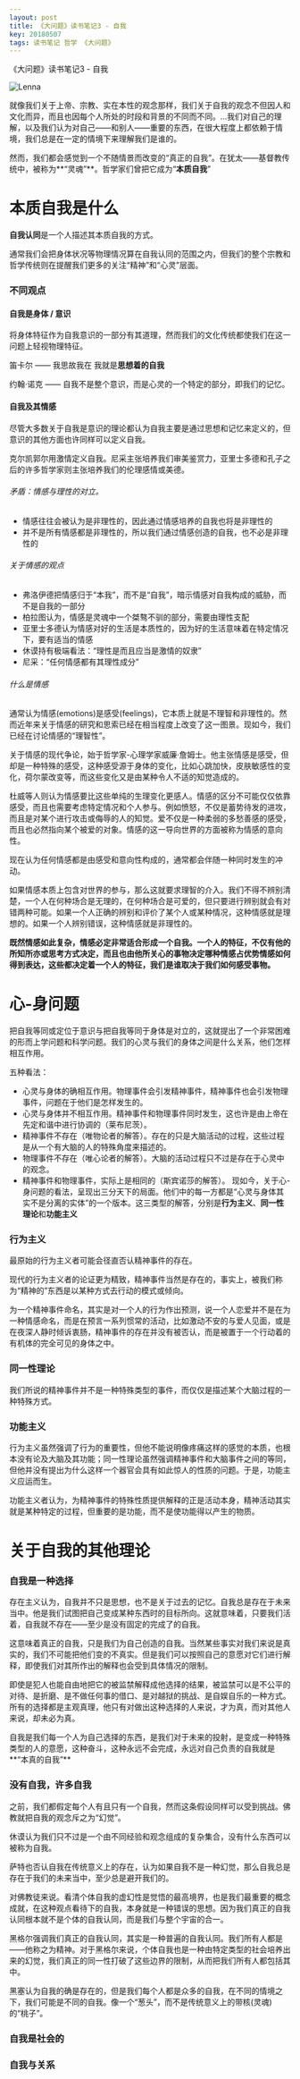 ```yaml
---
layout: post
title: 《大问题》读书笔记3 - 自我
key: 20180507
tags: 读书笔记 哲学 《大问题》
---
```


《大问题》读书笔记3 - 自我

<!--more-->
![Lenna](../assets/images/octocat.jpg)


就像我们关于上帝、宗教、实在本性的观念那样，我们关于自我的观念不但因人和文化而异，而且也因每个人所处的时段和背景的不同而不同。...我们对自己的理解，以及我们认为对自己——和别人——重要的东西，在很大程度上都依赖于情境，我们总是在一定的情境下来理解我们是谁的。

然而，我们都会感觉到一个不随情景而改变的“真正的自我”。在犹太——基督教传统中，被称为**“灵魂”**。哲学家们曾把它成为“**本质自我**”

# 本质自我是什么
**自我认同**是一个人描述其本质自我的方式。

通常我们会把身体状况等物理情况算在自我认同的范围之内，但我们的整个宗教和哲学传统则在提醒我们更多的关注“精神”和“心灵”层面。

### 不同观点
#### 自我是身体 / 意识
将身体特征作为自我意识的一部分有其道理，然而我们的文化传统都使我们在这一问题上轻视物理特征。

笛卡尔 —— 我思故我在 我就是**思想着的自我**

约翰·诺克 —— 自我不是整个意识，而是心灵的一个特定的部分，即我们的记忆。

#### 自我及其情感
尽管大多数关于自我是意识的理论都认为自我主要是通过思想和记忆来定义的，但意识的其他方面也许同样可以定义自我。

克尔凯郭尔用激情定义自我。尼采主张培养我们审美鉴赏力，亚里士多德和孔子之后的许多哲学家则主张培养我们的伦理感情或美德。

###### 矛盾：情感与理性的对立。
- 情感往往会被认为是非理性的，因此通过情感培养的自我也将是非理性的
- 并不是所有情感都是非理性的，所以我们通过情感创造的自我，也不必是非理性的

###### 关于情感的观点
- 弗洛伊德把情感归于“本我”，而不是“自我”，暗示情感对自我构成的威胁，而不是自我的一部分
- 柏拉图认为，情感是灵魂中一个桀骜不驯的部分，需要由理性支配
- 亚里士多德认为情感对好的生活是本质性的，因为好的生活意味着在特定情况下，要有适当的情感
- 休谟持有极端看法：“理性是而且应当是激情的奴隶”
- 尼采：“任何情感都有其理性成分”

###### 什么是情感
通常认为情感(emotions)是感受(feelings)，它本质上就是不理智和非理性的。然而近年来关于情感的研究和思索已经在相当程度上改变了这一图景。现如今，我们已经在讨论情感的“理智性”。

关于情感的现代争论，始于哲学家-心理学家威廉·詹姆士。他主张情感是感受，但却是一种特殊的感受，这种感受源于身体的变化，比如心跳加快，皮肤敏感性的变化，荷尔蒙改变等，而这些变化又是由某种令人不适的知觉造成的。

杜威等人则认为情感要比这些单纯的生理变化更感人。情感的区分不可能仅仅依靠感受，而且也需要考虑特定情况和个人参与。例如愤怒，不仅是蓄势待发的进攻，而且是对某个进行攻击或侮辱的人的知觉。爱不仅是一种柔弱的多愁善感的感受，而且也必然指向某个被爱的对象。情感的这一导向世界的方面被称为情感的意向性。

现在认为任何情感都是由感受和意向性构成的，通常都会伴随一种同时发生的冲动。

如果情感本质上包含对世界的参与，那么这就要求理智的介入。我们不得不辨别清楚，一个人在何种场合是无理的，在何种场合是可爱的，但只要进行辨别就会有对错两种可能。如果一个人正确的辨别和评价了某个人或某种情况，这种情感就是理想的。如果一个人辨别错误，这种情感就是非理性的。

**既然情感如此复杂，情感必定非常适合形成一个自我。一个人的特征，不仅有他的所知所亦或思考方式决定，而且也由他所关心的事物决定哪种情感占优势情感如何得到表达，这些都决定着一个人的特征，我们是谁取决于我们如何感受事物。**

# 心-身问题
把自我等同或定位于意识与把自我等同于身体是对立的，这就提出了一个非常困难的形而上学问题和科学问题。我们的心灵与我们的身体之间是什么关系，他们怎样相互作用。

五种看法：
-  心灵与身体的确相互作用。物理事件会引发精神事件，精神事件也会引发物理事件，问题在于他们是怎样发生的。
-  心灵与身体并不相互作用。精神事件和物理事件同时发生，这也许是由上帝在先定和谐中进行协调的（莱布尼茨）。
-  精神事件不存在（唯物论者的解答）。存在的只是大脑活动的过程，这些过程是从一个有大脑的人的特殊角度来描述的。
-  物理事件不存在（唯心论者的解答）。大脑的活动过程只不过是存在于心灵中的观念。
-  精神事件和物理事件，实际上是相同的（斯宾诺莎的解答）。
现如今，关于心-身问题的看法，呈现出三分天下的局面。他们中的每一方都是“心灵与身体其实不是分离的实体”的一个版本。这三类型的解答，分别是**行为主义**、**同一性理论**和**功能主义**

### 行为主义
最原始的行为主义者可能会径直否认精神事件的存在。

现代的行为主义者的论证更为精致，精神事件当然是存在的，事实上，被我们称为“精神的”东西是以某种方式去行动的模式或倾向。

为一个精神事件命名，其实是对一个人的行为作出预测，说一个人恋爱并不是在为一种情感命名，而是在预言一系列惯常的活动，比如激动不安的与爱人见面，或是在夜深人静时倾诉衷肠，精神事件的存在并没有被否认，而是被置于一个行动着的有机体的完全可见的身体之中。

### 同一性理论
我们所说的精神事件并不是一种特殊类型的事件，而仅仅是描述某个大脑过程的一种特殊方式。

### 功能主义
行为主义虽然强调了行为的重要性，但他不能说明像疼痛这样的感觉的本质，也根本没有论及大脑及其功能；同一性理论虽然强调精神事件和大脑事件之间的等同，但他并没有提出为什么这样一个器官会具有如此惊人的性质的问题。于是，功能主义应运而生。

功能主义者认为，为精神事件的特殊性质提供解释的正是活动本身，精神活动其实就是某种特定的过程，但重要的是功能，而不是使功能得以产生的物质。

# 关于自我的其他理论
### 自我是一种选择
存在主义认为，自我并不只是思想，也不是关于过去的记忆。自我总是存在于未来当中。他是我们试图把自己变成某种东西时的目标所向。这就意味着，只要我们活着，自我就不存在——至少是没有固定的完成了的自我。

这意味着真正的自我，只是我们为自己创造的自我。当然某些事实对我们来说是真实的，我们不可能把他们变的不真实。但是我们可以按照自己的意愿对它们进行解释，即使我们对其所作出的解释也会受到具体情况的限制。

即使是犯人也能自由地把它的被监禁解释成他选择的结果，被监禁可以是不公平的对待、是折磨、是不做任何事的借口、是对越狱的挑战、是自娱自乐的一种方式。所有的选择都是主观真理，他只有对做出这种选择的人来说，才为真，而对其他人来说，却未必为真。

自我是我们每一个人为自己选择的东西，是我们对于未来的投射，是变成一种特殊类型的人的意愿，这种奋斗，这种永远不会完成，永远对自己负责的自我就是**“本真的自我”**

### 没有自我，许多自我
之前，我们都假定每个人有且只有一个自我，然而这条假设同样可以受到挑战。佛教就把自我的观念斥之为“幻觉”。

休谟认为我们只不过是一个由不同经验和观念组成的复杂集合，没有什么东西可以被称为自我。

萨特也否认自我在传统意义上的存在，认为如果自我不是一种幻觉，那么自我总是存在于我们的未来当中，至少总是避开我们的。

对佛教徒来说。看清个体自我的虚幻性是觉悟的最高境界，也是我们最重要的概念成就，在这种观点看待下的自我，本身就是一种错误的思想。因为我们真正的自我认同根本就不是个体的自我认同，而是我们与整个宇宙的合一。

黑格尔强调我们真正的自我认同，其实是一种普遍的自我认同。我们所有人都是——他称之为精神。对于黑格尔来说，个体自我也是一种由特定类型的社会培养出来的幻觉，我们真正的同一性打破了这些边界的限制，从而把我们所有人都包括其中。

黑塞认为自我的确是存在的，但是我们每个人都是众多的自我，在不同的情境之下，我们可能是不同的自我。像一个“葱头”，而不是传统意义上的带核(灵魂)的“桃子”。

### 自我是社会的

### 自我与关系